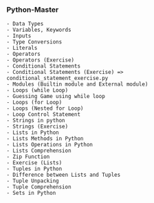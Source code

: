 ### Python-Master

    - Data Types
    - Variables, Keywords
    - Inputs
    - Type Conversions
    - Literals
    - Operators
    - Operators (Exercise)
    - Conditional Statements
    - Conditional Statements (Exercise) => conditional_statement_exercise.py
    - Modules (Builtin module and External module)
    - Loops (while Loop)
    - Guessing Game using while loop
    - Loops (for Loop)
    - Loops (Nested for Loop)
    - Loop Control Statement
    - Strings in python
    - Strings (Exercise)
    - Lists in Python
    - Lists Methods in Python
    - Lists Operations in Python
    - Lists Comprehension
    - Zip Function
    - Exercise (Lists)
    - Tuples in Python
    - Difference between Lists and Tuples
    - Tuple Unpacking
    - Tuple Comprehension
    - Sets in Python